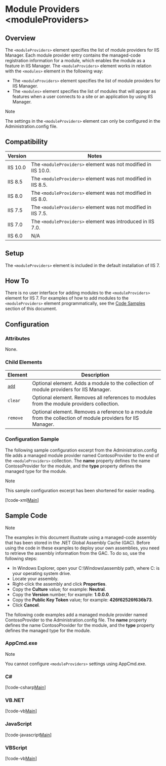 Module Providers &lt;moduleProviders&gt;
====================
<a id="001"></a>
## Overview

The `<moduleProviders>` element specifies the list of module providers for IIS Manager. Each module provider entry contains the managed-code registration information for a module, which enables the module as a feature in IIS Manager. The `<moduleProviders>` element works in relation with the `<modules>` element in the following way:

- The `<moduleProviders>` element specifies the list of module providers for IIS Manager.
- The `<modules>` element specifies the list of modules that will appear as features when a user connects to a site or an application by using IIS Manager.

> [!NOTE]
> The settings in the `<moduleProviders>` element can only be configured in the Administration.config file.

<a id="002"></a>
## Compatibility

| Version | Notes |
| --- | --- |
| IIS 10.0 | The `<moduleProviders>` element was not modified in IIS 10.0. |
| IIS 8.5 | The `<moduleProviders>` element was not modified in IIS 8.5. |
| IIS 8.0 | The `<moduleProviders>` element was not modified in IIS 8.0. |
| IIS 7.5 | The `<moduleProviders>` element was not modified in IIS 7.5. |
| IIS 7.0 | The `<moduleProviders>` element was introduced in IIS 7.0. |
| IIS 6.0 | N/A |

<a id="003"></a>
## Setup

The `<moduleProviders>` element is included in the default installation of IIS 7.

<a id="004"></a>
## How To

There is no user interface for adding modules to the `<moduleProviders>` element for IIS 7. For examples of how to add modules to the `<moduleProviders>` element programmatically, see the [Code Samples](#006) section of this document.

<a id="005"></a>
## Configuration

### Attributes

None.

### Child Elements

| Element | Description |
| --- | --- |
| [`add`](https://www.iis.net/configreference/moduleproviders/add) | Optional element. Adds a module to the collection of module providers for IIS Manager. |
| `clear` | Optional element. Removes all references to modules from the module providers collection. |
| `remove` | Optional element. Removes a reference to a module from the collection of module providers for IIS Manager. |

### Configuration Sample

The following sample configuration excerpt from the Administration.config file adds a managed module provider named ContosoProvider to the end of the `<moduleProviders>` collection. The **name** property defines the name ContosoProvider for the module, and the **type** property defines the managed type for the module.

> [!NOTE]
> This sample configuration excerpt has been shortened for easier reading.

[!code-xml[Main](index/samples/sample1.xml)]

<a id="006"></a>
## Sample Code

> [!NOTE]
> The examples in this document illustrate using a managed-code assembly that has been stored in the .NET Global Assembly Cache (GAC). Before using the code in these examples to deploy your own assemblies, you need to retrieve the assembly information from the GAC. To do so, use the following steps:

- In Windows Explorer, open your C:\Windows\assembly path, where C: is your operating system drive.
- Locate your assembly.
- Right-click the assembly and click **Properties**.
- Copy the **Culture** value; for example: **Neutral**.
- Copy the **Version** number; for example: **1.0.0.0**.
- Copy the **Public Key Token** value; for example: **426f62526f636b73**.
- Click **Cancel**.

The following code examples add a managed module provider named ContosoProvider to the Administration.config file. The **name** property defines the name ContosoProvider for the module, and the **type** property defines the managed type for the module.

### AppCmd.exe

> [!NOTE]
> You cannot configure `<moduleProviders>` settings using AppCmd.exe.

### C#

[!code-csharp[Main](index/samples/sample2.cs)]

### VB.NET

[!code-vb[Main](index/samples/sample3.vb)]

### JavaScript

[!code-javascript[Main](index/samples/sample4.js)]

### VBScript

[!code-vb[Main](index/samples/sample5.vb)]